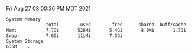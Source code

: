 Fri Aug 27 08:00:30 PM MDT 2021
```bash
System Memory
               total        used        free      shared  buff/cache   available
Mem:           7.7Gi       526Mi       5.4Gi       8.0Mi       1.7Gi       6.8Gi
Swap:          7.6Gi       111Mi       7.5Gi
System Storage
636M	.
```
```bash

